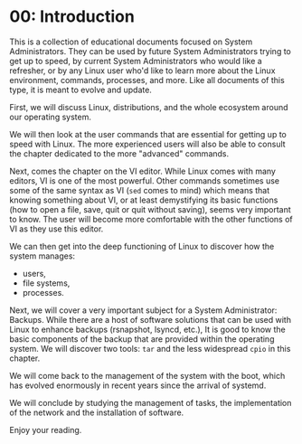 # 00: Introduction

This is a collection of educational documents focused on System Administrators. They can be used by future System Administrators trying to get up to speed, by current System Administrators who would like a refresher, or by any Linux user who'd like to learn more about the Linux environment, commands, processes, and more. Like all documents of this type, it is meant to evolve and update.

First, we will discuss Linux, distributions, and the whole ecosystem around our operating system.

We will then look at the user commands that are essential for getting up to speed with Linux. The more experienced users will also be able to consult the chapter dedicated to the more "advanced" commands.

Next, comes the chapter on the VI editor. While Linux comes with many editors, VI is one of the most powerful. Other commands sometimes use some of the same syntax as VI (`sed` comes to mind) which means that knowing something about VI, or at least demystifying its basic functions (how to open a file, save, quit or quit without saving), seems very important to know. The user will become more comfortable with the other functions of VI as they use this editor.

We can then get into the deep functioning of Linux to discover how the system manages:

* users,
* file systems,
* processes.

Next, we will cover a very important subject for a System Administrator: Backups. While there are a host of software solutions that can be used with Linux to enhance backups (rsnapshot, lsyncd, etc.), It is good to know the basic components of the backup that are provided within the operating system. We will discover two tools: `tar` and the less widespread `cpio` in this chapter.

We will come back to the management of the system with the boot, which has evolved enormously in recent years since the arrival of systemd.

We will conclude by studying the management of tasks, the implementation of the network and the installation of software.

Enjoy your reading.
